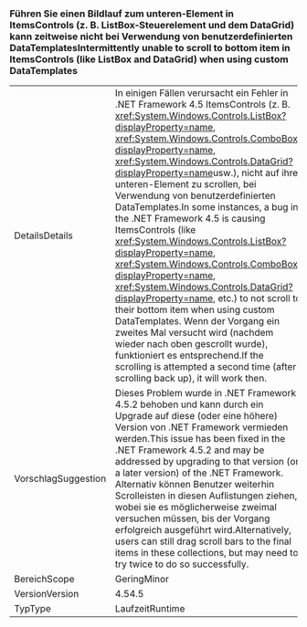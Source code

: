 ### <a name="intermittently-unable-to-scroll-to-bottom-item-in-itemscontrols-like-listbox-and-datagrid-when-using-custom-datatemplates"></a><span data-ttu-id="281f3-101">Führen Sie einen Bildlauf zum unteren-Element in ItemsControls (z. B. ListBox-Steuerelement und dem DataGrid) kann zeitweise nicht bei Verwendung von benutzerdefinierten DataTemplates</span><span class="sxs-lookup"><span data-stu-id="281f3-101">Intermittently unable to scroll to bottom item in ItemsControls (like ListBox and DataGrid) when using custom DataTemplates</span></span>

|   |   |
|---|---|
|<span data-ttu-id="281f3-102">Details</span><span class="sxs-lookup"><span data-stu-id="281f3-102">Details</span></span>|<span data-ttu-id="281f3-103">In einigen Fällen verursacht ein Fehler in .NET Framework 4.5 ItemsControls (z. B. <xref:System.Windows.Controls.ListBox?displayProperty=name>, <xref:System.Windows.Controls.ComboBox?displayProperty=name>, <xref:System.Windows.Controls.DataGrid?displayProperty=name>usw.), nicht auf ihre unteren-Element zu scrollen, bei Verwendung von benutzerdefinierten DataTemplates.</span><span class="sxs-lookup"><span data-stu-id="281f3-103">In some instances, a bug in the .NET Framework 4.5 is causing ItemsControls (like <xref:System.Windows.Controls.ListBox?displayProperty=name>, <xref:System.Windows.Controls.ComboBox?displayProperty=name>, <xref:System.Windows.Controls.DataGrid?displayProperty=name>, etc.) to not scroll to their bottom item when using custom DataTemplates.</span></span> <span data-ttu-id="281f3-104">Wenn der Vorgang ein zweites Mal versucht wird (nachdem wieder nach oben gescrollt wurde), funktioniert es entsprechend.</span><span class="sxs-lookup"><span data-stu-id="281f3-104">If the scrolling is attempted a second time (after scrolling back up), it will work then.</span></span>|
|<span data-ttu-id="281f3-105">Vorschlag</span><span class="sxs-lookup"><span data-stu-id="281f3-105">Suggestion</span></span>|<span data-ttu-id="281f3-106">Dieses Problem wurde in .NET Framework 4.5.2 behoben und kann durch ein Upgrade auf diese (oder eine höhere) Version von .NET Framework vermieden werden.</span><span class="sxs-lookup"><span data-stu-id="281f3-106">This issue has been fixed in the .NET Framework 4.5.2 and may be addressed by upgrading to that version (or a later version) of the .NET Framework.</span></span> <span data-ttu-id="281f3-107">Alternativ können Benutzer weiterhin Scrolleisten in diesen Auflistungen ziehen, wobei sie es möglicherweise zweimal versuchen müssen, bis der Vorgang erfolgreich ausgeführt wird.</span><span class="sxs-lookup"><span data-stu-id="281f3-107">Alternatively, users can still drag scroll bars to the final items in these collections, but may need to try twice to do so successfully.</span></span>|
|<span data-ttu-id="281f3-108">Bereich</span><span class="sxs-lookup"><span data-stu-id="281f3-108">Scope</span></span>|<span data-ttu-id="281f3-109">Gering</span><span class="sxs-lookup"><span data-stu-id="281f3-109">Minor</span></span>|
|<span data-ttu-id="281f3-110">Version</span><span class="sxs-lookup"><span data-stu-id="281f3-110">Version</span></span>|<span data-ttu-id="281f3-111">4.5</span><span class="sxs-lookup"><span data-stu-id="281f3-111">4.5</span></span>|
|<span data-ttu-id="281f3-112">Typ</span><span class="sxs-lookup"><span data-stu-id="281f3-112">Type</span></span>|<span data-ttu-id="281f3-113">Laufzeit</span><span class="sxs-lookup"><span data-stu-id="281f3-113">Runtime</span></span>|

